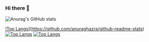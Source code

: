 ### Hi there 👋



![Anurag's GitHub stats](https://github-readme-stats.vercel.app/api?username=lemocla&show_icons=true&theme=tokyonight)

[!Top Langs](https://github-readme-stats.vercel.app/api/top-langs/?username=lemoca&layout=compact&theme=tokyonight)](https://github.com/anuraghazra/github-readme-stats)
[![Top Langs](https://github-readme-stats.vercel.app/api/top-langs/?username=lemocla&layout=compact&theme=tokyonight)](https://github.com/anuraghazra/github-readme-stats)
[![Top Langs](https://github-readme-stats.vercel.app/api/top-langs/?username=lemocla)](https://github.com/anuraghazra/github-readme-stats)

